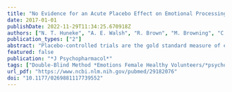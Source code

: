 ```yaml
---
title: "No Evidence for an Acute Placebo Effect on Emotional Processing in Healthy Volunteers"
date: 2017-01-01
publishDate: 2022-11-29T11:34:25.670918Z
authors: ["N. T. Huneke", "A. E. Walsh", "R. Brown", "M. Browning", "C. J. Harmer"]
publication_types: ["2"]
abstract: "Placebo-controlled trials are the gold standard measure of efficacy in the development of new treatments for depression. However, the large placebo effects associated with standard measures of subjective symptoms reduce the sensitivity of such trials to detect antidepressant effects. There is a need to develop novel efficacy markers that are resistant to placebo effects. Measures of emotional processing, known to be sensitive to antidepressant treatment, may be such a marker, although the effect of an acute placebo treatment on these measures remains unclear. We assessed the influence of placebo on a validated battery of emotional processing tasks, the Emotional Test Battery (ETB), in healthy participants. Participants were informed they might receive the antidepressant drug bupropion, placebo or no treatment, with placebo effect being estimated as the difference between the placebo and no treatment groups. We found no significant difference between these groups on measures of emotional processing. There was also no effect of subjective treatment expectancy on performance in the tasks. This suggests that the ETB might be a useful tool for Phase I trials assessing novel antidepressant agents against placebo."
featured: false
publication: "*J Psychopharmacol*"
tags: ["Double-Blind Method *Emotions Female Healthy Volunteers/*psychology Humans Male Neuropsychological Tests *Placebo Effect Young Adult *Placebo *depression *emotional processing *placebo response"]
url_pdf: "https://www.ncbi.nlm.nih.gov/pubmed/29182076"
doi: "10.1177/0269881117739552"
---
```


